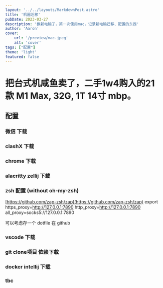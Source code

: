 ```yaml
---
layout: '../../layouts/MarkdownPost.astro'
title: '机器迁移'
pubDate: 2023-03-27
description: '换新电脑了，第一次使用mac，记录新电脑迁移、配置的东西'
author: 'Aaron'
cover:
    url: '/preview/mac.jpeg'
    alt: 'cover'
tags: ["配置"]
theme: 'light'
featured: false
---
```


# 把台式机咸鱼卖了，二手1w4购入的21款 M1 Max, 32G, 1T 14寸 mbp。

## 配置

### 微信 下载

### clashX 下载

### chrome 下载

### alacritty zellij 下载

### zsh 配置 (without oh-my-zsh)
[https://github.com/zap-zsh/zap](https://github.com/zap-zsh/zap)
export https_proxy=http://127.0.0.1:7890
http_proxy=http://127.0.0.1:7890
all_proxy=socks5://127.0.0.1:7890

可以考虑存一个 dotfile 在 github

### vscode 下载

### git clone项目 依赖下载

### docker intellij 下载

### tbc

